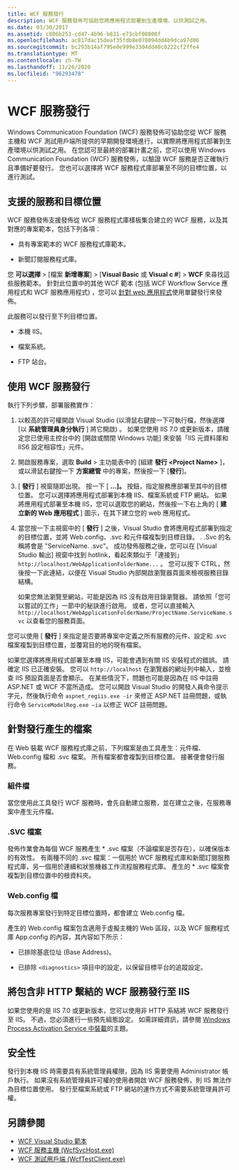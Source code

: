 ```yaml
---
title: WCF 服務發行
description: WCF 服務發佈可協助您將應用程式部署到生產環境，以供測試之用。
ms.date: 03/30/2017
ms.assetid: c806b253-cd47-4b96-b831-e73cbf08808f
ms.openlocfilehash: ac817dac15deaf35fdb8e078094dd4b9dca97d06
ms.sourcegitcommit: bc293b14af795e0e999e3304dd40c0222cf2ffe4
ms.translationtype: MT
ms.contentlocale: zh-TW
ms.lasthandoff: 11/26/2020
ms.locfileid: "96293478"
---
```

# <a name="wcf-service-publishing"></a>WCF 服務發行

Windows Communication Foundation (WCF) 服務發佈可協助您從 WCF 服務主機和 WCF 測試用戶端所提供的早期開發環境進行，以實際將應用程式部署到生產環境以供測試之用。 在您認可至最終的部署計畫之前，您可以使用 Windows Communication Foundation (WCF) 服務發佈，以驗證 WCF 服務是否正確執行且準備好要發行。 您也可以選擇將 WCF 服務程式庫部署至不同的目標位置，以進行測試。

## <a name="supported-services-and-target-locations"></a>支援的服務和目標位置

WCF 服務發佈支援發佈從 WCF 服務程式庫樣板集合建立的 WCF 服務，以及其對應的專案範本，包括下列各項：

- 具有專案範本的 WCF 服務程式庫範本。

- 新聞訂閱服務程式庫。

您 **可以選擇**  >  [檔案 **新增專案**] > [**Visual Basic** 或 **Visual c #**] > **WCF** 來尋找這些服務範本。 針對此位置中的其他 WCF 範本 (包括 WCF Workflow Service 應用程式和 WCF 服務應用程式) ，您可以 [針對 web 應用程式](/previous-versions/aspnet/dd465337(v=vs.110))使用單鍵發行來發佈。

此服務可以發行至下列目標位置。

- 本機 IIS。

- 檔案系統。

- FTP 站台。

## <a name="using-wcf-service-publishing"></a>使用 WCF 服務發行

執行下列步驟，部署服務實作：

1. 以較高的許可權開啟 Visual Studio (以滑鼠右鍵按一下可執行檔，然後選擇 [以 **系統管理員身分執行** ] 將它開啟) 。  如果您使用 IIS 7.0 或更新版本，請確定您已使用主控台中的 [開啟或關閉 Windows 功能] 來安裝「IIS 元資料庫和 IIS6 設定相容性」元件。

2. 開啟服務專案，選取 **Build**  >  主功能表中的 [組建 **發行 \<Project Name>** ]，或以滑鼠右鍵按一下 **方案總管** 中的專案，然後按一下 [**發行**]。

3. [ **發行** ] 視窗隨即出現。 按一下 [ **...]。** 按鈕，指定服務應部署至其中的目標位置。 您可以選擇將應用程式部署到本機 IIS、檔案系統或 FTP 網站。 如果將應用程式部署至本機 IIS，您可以選取您的網站，然後按一下右上角的 [ **建立新的 Web 應用程式** ] 圖示，在其下建立您的 web 應用程式。

4. 當您按一下主視窗中的 [ **發行** ] 之後，Visual Studio 會將應用程式部署到指定的目標位置，並將 Web.config、.svc 和元件檔複製到目標目錄。 . .Svc 的名稱將會是 "ServiceName. .svc"。 成功發佈服務之後，您可以在 [Visual Studio 輸出] 視窗中找到 hotlink，看起來類似于「連接到」 `http://localhost/WebApplicationFolderName...` 。 您可以按下 CTRL，然後按一下此連結，以便在 Visual Studio 內部開啟瀏覽器頁面來檢視服務目錄結構。

     如果您無法瀏覽至網站，可能是因為 IIS 沒有啟用目錄瀏覽器。 請依照「您可以嘗試的工作」一節中的秘訣進行啟用。 或者，您可以直接輸入 `http://localhost/WebApplicationFolderName/ProjectName.ServiceName.svc` 以查看您的服務頁面。

您可以使用 [ **發行** ] 來指定是否要將專案中定義之所有服務的元件、設定和 .svc 檔案複製到目標位置，並覆寫目的地的現有檔案。

如果您選擇將應用程式部署至本機 IIS，可能會遇到有關 IIS 安裝程式的錯誤。 請確定 IIS 已正確安裝。 您可以 `http://localhost` 在瀏覽器的網址列中輸入，並檢查 IIS 預設頁面是否會顯示。 在某些情況下，問題也可能是因為在 IIS 中註冊 ASP.NET 或 WCF 不當所造成。 您可以開啟 Visual Studio 的開發人員命令提示字元，然後執行命令 `aspnet_regiis.exe -ir` 來修正 ASP.NET 註冊問題，或執行命令 `ServiceModelReg.exe –ia` 以修正 WCF 註冊問題。

## <a name="files-generated-for-publishing"></a>針對發行產生的檔案

 在 Web 裝載 WCF 服務程式庫之前，下列檔案是由工具產生：元件檔、Web.config 檔和 .svc 檔案。 所有檔案都會複製到目標位置。 接著便會發行服務。

### <a name="assembly-files"></a>組件檔

 當您使用此工具發行 WCF 服務時，會先自動建立服務，並在建立之後，在服務專案中產生元件檔。

### <a name="svc-file"></a>.SVC 檔案

 發佈作業會為每個 WCF 服務產生 * .svc 檔案（不論檔案是否存在），以確保版本的有效性。 有兩種不同的 .svc 檔案：一個用於 WCF 服務程式庫和新聞訂閱服務程式庫，另一個用於連續和狀態機器工作流程服務程式庫。 產生的 \* .svc 檔案會複製到目標位置中的根資料夾。

### <a name="webconfig-file"></a>Web.config 檔

 每次服務專案發行到特定目標位置時，都會建立 Web.config 檔。

 產生的 Web.config 檔案包含適用于虛擬主機的 Web 區段，以及 WCF 服務程式庫 App.config 的內容，其內容如下所示：

- 已排除基底位址 (Base Address)。

- 已排除 `<diagnostics>` 項目中的設定，以保留目標平台的追蹤設定。

## <a name="publishing-wcf-services-with-non-http-bindings-to-iis"></a>將包含非 HTTP 繫結的 WCF 服務發行至 IIS

 如果您使用的是 IIS 7.0 或更新版本，您可以使用非 HTTP 系結將 WCF 服務發行至 IIS。 不過，您必須進行一些預先組態設定。 如需詳細資訊，請參閱  [Windows Process Activation Service 中裝載](./feature-details/hosting-in-windows-process-activation-service.md)的主題。

## <a name="security"></a>安全性

 發行到本機 IIS 時需要具有系統管理員權限，因為 IIS 需要使用 Administrator 帳戶執行。 如果沒有系統管理員許可權的使用者開啟 WCF 服務發佈，則 IIS 無法作為目標位置使用。 發行至檔案系統或 FTP 網站的運作方式不需要系統管理員許可權。

## <a name="see-also"></a>另請參閱

- [WCF Visual Studio 範本](wcf-vs-templates.md)
- [WCF 服務主機 (WcfSvcHost.exe)](wcf-service-host-wcfsvchost-exe.md)
- [WCF 測試用戶端 (WcfTestClient.exe)](wcf-test-client-wcftestclient-exe.md)

